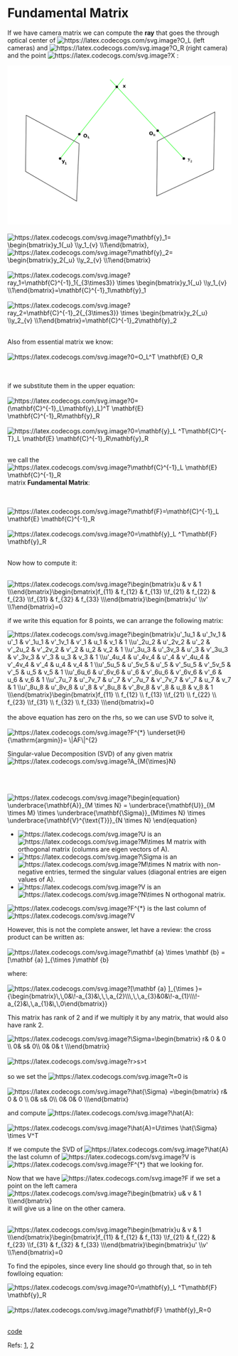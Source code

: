 # Fundamental Matrix

If we have camera matrix we can compute the **ray** that goes the through optical center of <img src="https://latex.codecogs.com/svg.image?O_L" title="https://latex.codecogs.com/svg.image?O_L" /> (left cameras) and <img src="https://latex.codecogs.com/svg.image?O_R" title="https://latex.codecogs.com/svg.image?O_R" /> (right camera) and the point <img src="https://latex.codecogs.com/svg.image?X" title="https://latex.codecogs.com/svg.image?X" /> :


<img src="images/TriangulationIdeal.svg" />  

<br/>
<br/>

<img src="https://latex.codecogs.com/svg.image?\mathbf{y}_1=&space;\begin{bmatrix}y_1{_u}&space;\\y_1_{v}&space;\\1\end{bmatrix}," title="https://latex.codecogs.com/svg.image?\mathbf{y}_1= \begin{bmatrix}y_1{_u} \\y_1_{v} \\1\end{bmatrix}," />

<img src="https://latex.codecogs.com/svg.image?\mathbf{y}_2=&space;\begin{bmatrix}y_2{_u}&space;\\y_2_{v}&space;\\1\end{bmatrix}" title="https://latex.codecogs.com/svg.image?\mathbf{y}_2= \begin{bmatrix}y_2{_u} \\y_2_{v} \\1\end{bmatrix}" />


<br/>
<br/>
<img src="https://latex.codecogs.com/svg.image?ray_1=\mathbf{C}^{-1}_1{_{3\times3}}&space;\times&space;\begin{bmatrix}y_1{_u}&space;\\y_1_{v}&space;\\1\end{bmatrix}=\mathbf{C}^{-1}_1\mathbf{y}_1" title="https://latex.codecogs.com/svg.image?ray_1=\mathbf{C}^{-1}_1{_{3\times3}} \times \begin{bmatrix}y_1{_u} \\y_1_{v} \\1\end{bmatrix}=\mathbf{C}^{-1}_1\mathbf{y}_1" />
<br/>
<br/>
<img src="https://latex.codecogs.com/svg.image?ray_2=\mathbf{C}^{-1}_2{_{3\times3}}&space;\times&space;\begin{bmatrix}y_2{_u}&space;\\y_2_{v}&space;\\1\end{bmatrix}=\mathbf{C}^{-1}_2\mathbf{y}_2" title="https://latex.codecogs.com/svg.image?ray_2=\mathbf{C}^{-1}_2{_{3\times3}} \times \begin{bmatrix}y_2{_u} \\y_2_{v} \\1\end{bmatrix}=\mathbf{C}^{-1}_2\mathbf{y}_2" />


<br/>
<br/>





Also from essential matrix we know:
<br/>
<br/>
<img src="https://latex.codecogs.com/svg.image?0=O_L^T&space;\mathbf{E}&space;O_R&space;&space;" title="https://latex.codecogs.com/svg.image?0=O_L^T \mathbf{E} O_R " />


<br/>
<br/>
if we substitute them in the upper equation:
<br/>
<br/>

<img src="https://latex.codecogs.com/svg.image?0=(\mathbf{C}^{-1}_L\mathbf{y}_L)^T&space;\mathbf{E}&space;\mathbf{C}^{-1}_R\mathbf{y}_R" title="https://latex.codecogs.com/svg.image?0=(\mathbf{C}^{-1}_L\mathbf{y}_L)^T \mathbf{E} \mathbf{C}^{-1}_R\mathbf{y}_R" />

<br/>
<br/>


<img src="https://latex.codecogs.com/svg.image?0=\mathbf{y}_L&space;^T\mathbf{C}^{-T}_L&space;\mathbf{E}&space;\mathbf{C}^{-1}_R\mathbf{y}_R" title="https://latex.codecogs.com/svg.image?0=\mathbf{y}_L ^T\mathbf{C}^{-T}_L \mathbf{E} \mathbf{C}^{-1}_R\mathbf{y}_R" />
<br/>
<br/>

we call the <img src="https://latex.codecogs.com/svg.image?\mathbf{C}^{-1}_L&space;\mathbf{E}&space;\mathbf{C}^{-1}_R" title="https://latex.codecogs.com/svg.image?\mathbf{C}^{-1}_L \mathbf{E} \mathbf{C}^{-1}_R" /> matrix **Fundamental Matrix**: 

<br/>
<br/>

<img src="https://latex.codecogs.com/svg.image?\mathbf{F}=\mathbf{C}^{-1}_L&space;\mathbf{E}&space;\mathbf{C}^{-1}_R" title="https://latex.codecogs.com/svg.image?\mathbf{F}=\mathbf{C}^{-1}_L \mathbf{E} \mathbf{C}^{-1}_R" />

<br/>
<br/>

<img src="https://latex.codecogs.com/svg.image?0=\mathbf{y}_L&space;^T\mathbf{F}&space;\mathbf{y}_R" title="https://latex.codecogs.com/svg.image?0=\mathbf{y}_L ^T\mathbf{F} \mathbf{y}_R" />
<br/>
<br/>


Now how to compute it:
<br/>
<br/>

<img src="https://latex.codecogs.com/svg.image?\begin{bmatrix}u&space;&&space;v&space;&&space;1&space;\\\end{bmatrix}\begin{bmatrix}f_{11}&space;&&space;f_{12}&space;&&space;f_{13}&space;\\f_{21}&space;&&space;f_{22}&space;&&space;f_{23}&space;\\f_{31}&space;&&space;f_{32}&space;&&space;f_{33}&space;\\\end{bmatrix}\begin{bmatrix}u'&space;\\v'&space;\\1\end{bmatrix}=0" title="https://latex.codecogs.com/svg.image?\begin{bmatrix}u & v & 1 \\\end{bmatrix}\begin{bmatrix}f_{11} & f_{12} & f_{13} \\f_{21} & f_{22} & f_{23} \\f_{31} & f_{32} & f_{33} \\\end{bmatrix}\begin{bmatrix}u' \\v' \\1\end{bmatrix}=0" />

if we write this equation for 8 points, we can arrange the following matrix:


<img src="https://latex.codecogs.com/svg.image?\begin{bmatrix}u'_1u_1&space;&&space;u'_1v_1&space;&&space;u'_1&space;&&space;v'_1u_1&space;&&space;v'_1v_1&space;&&space;v'_1&space;&&space;u_1&space;&&space;v_1&space;&&space;1&space;\\u'_2u_2&space;&&space;u'_2v_2&space;&&space;u'_2&space;&&space;v'_2u_2&space;&&space;v'_2v_2&space;&&space;v'_2&space;&&space;u_2&space;&&space;v_2&space;&&space;1&space;\\u'_3u_3&space;&&space;u'_3v_3&space;&&space;u'_3&space;&&space;v'_3u_3&space;&&space;v'_3v_3&space;&&space;v'_3&space;&&space;u_3&space;&&space;v_3&space;&&space;1&space;\\u'_4u_4&space;&&space;u'_4v_4&space;&&space;u'_4&space;&&space;v'_4u_4&space;&&space;v'_4v_4&space;&&space;v'_4&space;&&space;u_4&space;&&space;v_4&space;&&space;1&space;\\u'_5u_5&space;&&space;u'_5v_5&space;&&space;u'_5&space;&&space;v'_5u_5&space;&&space;v'_5v_5&space;&&space;v'_5&space;&&space;u_5&space;&&space;v_5&space;&&space;1&space;\\u'_6u_6&space;&&space;u'_6v_6&space;&&space;u'_6&space;&&space;v'_6u_6&space;&&space;v'_6v_6&space;&&space;v'_6&space;&&space;u_6&space;&&space;v_6&space;&&space;1&space;\\u'_7u_7&space;&&space;u'_7v_7&space;&&space;u'_7&space;&&space;v'_7u_7&space;&&space;v'_7v_7&space;&&space;v'_7&space;&&space;u_7&space;&&space;v_7&space;&&space;1&space;\\u'_8u_8&space;&&space;u'_8v_8&space;&&space;u'_8&space;&&space;v'_8u_8&space;&&space;v'_8v_8&space;&&space;v'_8&space;&&space;u_8&space;&&space;v_8&space;&&space;1&space;\\\end{bmatrix}\begin{bmatrix}f_{11}&space;\\&space;f_{12}&space;\\&space;f_{13}&space;\\f_{21}&space;\\&space;f_{22}&space;\\&space;f_{23}&space;\\f_{31}&space;\\&space;f_{32}&space;\\&space;f_{33}&space;\\\end{bmatrix}=0" title="https://latex.codecogs.com/svg.image?\begin{bmatrix}u'_1u_1 & u'_1v_1 & u'_1 & v'_1u_1 & v'_1v_1 & v'_1 & u_1 & v_1 & 1 \\u'_2u_2 & u'_2v_2 & u'_2 & v'_2u_2 & v'_2v_2 & v'_2 & u_2 & v_2 & 1 \\u'_3u_3 & u'_3v_3 & u'_3 & v'_3u_3 & v'_3v_3 & v'_3 & u_3 & v_3 & 1 \\u'_4u_4 & u'_4v_4 & u'_4 & v'_4u_4 & v'_4v_4 & v'_4 & u_4 & v_4 & 1 \\u'_5u_5 & u'_5v_5 & u'_5 & v'_5u_5 & v'_5v_5 & v'_5 & u_5 & v_5 & 1 \\u'_6u_6 & u'_6v_6 & u'_6 & v'_6u_6 & v'_6v_6 & v'_6 & u_6 & v_6 & 1 \\u'_7u_7 & u'_7v_7 & u'_7 & v'_7u_7 & v'_7v_7 & v'_7 & u_7 & v_7 & 1 \\u'_8u_8 & u'_8v_8 & u'_8 & v'_8u_8 & v'_8v_8 & v'_8 & u_8 & v_8 & 1 \\\end{bmatrix}\begin{bmatrix}f_{11} \\ f_{12} \\ f_{13} \\f_{21} \\ f_{22} \\ f_{23} \\f_{31} \\ f_{32} \\ f_{33} \\\end{bmatrix}=0" />
<br/>
<br/>
the above equation has zero on the rhs, so we can use SVD to solve it,
<br/>
<br/>


<img src="https://latex.codecogs.com/svg.image?F^{*}&space;\underset{F}{\mathrm{argmin}}=&space;\|AF\|^{2}" title="https://latex.codecogs.com/svg.image?F^{*} \underset{H}{\mathrm{argmin}}= \|AF\|^{2}" />




Singular-value Decomposition (SVD) of any given matrix <img src="https://latex.codecogs.com/svg.image?A_{M{\times}N}" title="https://latex.codecogs.com/svg.image?A_{M{\times}N}" />

<br/>
<br/>
<br/>

<img src="https://latex.codecogs.com/svg.image?\begin{equation}&space;\underbrace{\mathbf{A}}_{M&space;\times&space;N}&space;=&space;\underbrace{\mathbf{U}}_{M&space;\times&space;M}&space;\times&space;\underbrace{\mathbf{\Sigma}}_{M\times&space;N}&space;\times&space;\underbrace{\mathbf{V}^{\text{T}}}_{N&space;\times&space;N}&space;\end{equation}" title="https://latex.codecogs.com/svg.image?\begin{equation} \underbrace{\mathbf{A}}_{M \times N} = \underbrace{\mathbf{U}}_{M \times M} \times \underbrace{\mathbf{\Sigma}}_{M\times N} \times \underbrace{\mathbf{V}^{\text{T}}}_{N \times N} \end{equation}" />




- <img src="https://latex.codecogs.com/svg.image?U" title="https://latex.codecogs.com/svg.image?U" /> is an <img src="https://latex.codecogs.com/svg.image?M\times&space;M" title="https://latex.codecogs.com/svg.image?M\times M" /> matrix with orthogonal matrix (columns are eigen vectors of A).
- <img src="https://latex.codecogs.com/svg.image?\Sigma" title="https://latex.codecogs.com/svg.image?\Sigma" /> is an <img src="https://latex.codecogs.com/svg.image?M\times&space;N" title="https://latex.codecogs.com/svg.image?M\times N" /> matrix with non-negative entries, termed the singular values  (diagonal entries are eigen values of A).
- <img src="https://latex.codecogs.com/svg.image?V" title="https://latex.codecogs.com/svg.image?V" /> is an <img src="https://latex.codecogs.com/svg.image?N\times&space;N" title="https://latex.codecogs.com/svg.image?N\times N" /> orthogonal matrix.




<img src="https://latex.codecogs.com/svg.image?F^{*}" title="https://latex.codecogs.com/svg.image?F^{*}" /> is the last column of <img src="https://latex.codecogs.com/svg.image?V" title="https://latex.codecogs.com/svg.image?V" />


However, this is not the complete answer, let have a review: the cross product can be written as:
<br/>
<br/>
<img src="https://latex.codecogs.com/svg.image?\mathbf&space;{a}&space;\times&space;\mathbf&space;{b}&space;=[\mathbf&space;{a}&space;]_{\times&space;}\mathbf&space;{b}" title="https://latex.codecogs.com/svg.image?\mathbf {a} \times \mathbf {b} =[\mathbf {a} ]_{\times }\mathbf {b}" />


where:
<br/>
<br/>
<img src="https://latex.codecogs.com/svg.image?[\mathbf&space;{a}&space;]_{\times&space;}={\begin{bmatrix}\,\,0&\!-a_{3}&\,\,\,a_{2}\\\,\,\,a_{3}&0&\!-a_{1}\\\!-a_{2}&\,\,a_{1}&\,\,0\end{bmatrix}}" title="https://latex.codecogs.com/svg.image?[\mathbf {a} ]_{\times }={\begin{bmatrix}\,\,0&\!-a_{3}&\,\,\,a_{2}\\\,\,\,a_{3}&0&\!-a_{1}\\\!-a_{2}&\,\,a_{1}&\,\,0\end{bmatrix}}" />

This matrix has rank of 2 and if we multiply it by any matrix, that would also have rank 2.


<img src="https://latex.codecogs.com/svg.image?\Sigma=\begin{bmatrix}&space;r&&space;0&space;&&space;0&space;\\&space;0&&space;&space;s&&space;&space;0\\&space;0&&space;&space;0&&space;t&space;\\\end{bmatrix}" title="https://latex.codecogs.com/svg.image?\Sigma=\begin{bmatrix} r& 0 & 0 \\ 0& s& 0\\ 0& 0& t \\\end{bmatrix}" />
<br/>
<br/>
<img src="https://latex.codecogs.com/svg.image?r>s>t" title="https://latex.codecogs.com/svg.image?r>s>t" />
<br/>
<br/>
so we set the <img src="https://latex.codecogs.com/svg.image?t=0" title="https://latex.codecogs.com/svg.image?t=0" /> is 
<br/>
<br/>
<img src="https://latex.codecogs.com/svg.image?\hat{\Sigma}&space;=\begin{bmatrix}&space;r&&space;0&space;&&space;0&space;\\&space;0&&space;&space;s&&space;&space;0\\&space;0&&space;&space;0&&space;0&space;\\\end{bmatrix}" title="https://latex.codecogs.com/svg.image?\hat{\Sigma} =\begin{bmatrix} r& 0 & 0 \\ 0& s& 0\\ 0& 0& 0 \\\end{bmatrix}" />


and compute <img src="https://latex.codecogs.com/svg.image?\hat{A}" title="https://latex.codecogs.com/svg.image?\hat{A}" />:
<br/>
<br/>
<img src="https://latex.codecogs.com/svg.image?\hat{A}=U\times&space;\hat{\Sigma}&space;&space;\times&space;V^T" title="https://latex.codecogs.com/svg.image?\hat{A}=U\times \hat{\Sigma} \times V^T" />


If we compute the SVD of <img src="https://latex.codecogs.com/svg.image?\hat{A}" title="https://latex.codecogs.com/svg.image?\hat{A}" /> the last column of <img src="https://latex.codecogs.com/svg.image?V" title="https://latex.codecogs.com/svg.image?V" /> is <img src="https://latex.codecogs.com/svg.image?F^{*}" title="https://latex.codecogs.com/svg.image?F^{*}" /> that we looking for.

Now that we have <img src="https://latex.codecogs.com/svg.image?F" title="https://latex.codecogs.com/svg.image?F" /> if we set a point on the left camera <img src="https://latex.codecogs.com/svg.image?\begin{bmatrix}&space;u&&space;v&space;&&space;1&space;\\\end{bmatrix}" title="https://latex.codecogs.com/svg.image?\begin{bmatrix} u& v & 1 \\\end{bmatrix}" /> it will give us a line on the other camera.
<br/>
<br/>

<img src="https://latex.codecogs.com/svg.image?\begin{bmatrix}u&space;&&space;v&space;&&space;1&space;\\\end{bmatrix}\begin{bmatrix}f_{11}&space;&&space;f_{12}&space;&&space;f_{13}&space;\\f_{21}&space;&&space;f_{22}&space;&&space;f_{23}&space;\\f_{31}&space;&&space;f_{32}&space;&&space;f_{33}&space;\\\end{bmatrix}\begin{bmatrix}u'&space;\\v'&space;\\1\end{bmatrix}=0" title="https://latex.codecogs.com/svg.image?\begin{bmatrix}u & v & 1 \\\end{bmatrix}\begin{bmatrix}f_{11} & f_{12} & f_{13} \\f_{21} & f_{22} & f_{23} \\f_{31} & f_{32} & f_{33} \\\end{bmatrix}\begin{bmatrix}u' \\v' \\1\end{bmatrix}=0" />


To find the epipoles, since every line should go through that, so in teh fowlloing equation:

<img src="https://latex.codecogs.com/svg.image?0=\mathbf{y}_L&space;^T\mathbf{F}&space;\mathbf{y}_R" title="https://latex.codecogs.com/svg.image?0=\mathbf{y}_L ^T\mathbf{F} \mathbf{y}_R" />
<br/>
<br/>

<img src="https://latex.codecogs.com/svg.image?\mathbf{F}&space;\mathbf{y}_R=0" title="https://latex.codecogs.com/svg.image?\mathbf{F} \mathbf{y}_R=0" />
<br/>
<br/>




[code](../src/fundamental_matrix_estimation.cpp)    



Refs: [1](https://www8.cs.umu.se/kurser/TDBD19/VT05/reconstruct-4.pdf), [2](http://www.robots.ox.ac.uk/~vgg/hzbook/code/)





